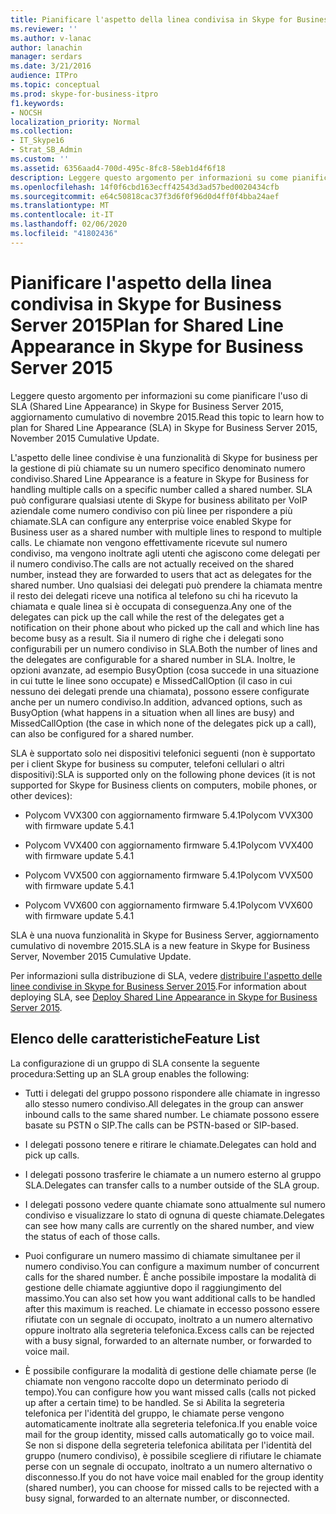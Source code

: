 ```yaml
---
title: Pianificare l'aspetto della linea condivisa in Skype for Business Server 2015
ms.reviewer: ''
ms.author: v-lanac
author: lanachin
manager: serdars
ms.date: 3/21/2016
audience: ITPro
ms.topic: conceptual
ms.prod: skype-for-business-itpro
f1.keywords:
- NOCSH
localization_priority: Normal
ms.collection:
- IT_Skype16
- Strat_SB_Admin
ms.custom: ''
ms.assetid: 6356aad4-700d-495c-8fc8-58eb1d4f6f18
description: Leggere questo argomento per informazioni su come pianificare l'uso di SLA (Shared Line Appearance) in Skype for Business Server 2015, aggiornamento cumulativo di novembre 2015.
ms.openlocfilehash: 14f0f6cbd163ecff42543d3ad57bed0020434cfb
ms.sourcegitcommit: e64c50818cac37f3d6f0f96d0d4ff0f4bba24aef
ms.translationtype: MT
ms.contentlocale: it-IT
ms.lasthandoff: 02/06/2020
ms.locfileid: "41802436"
---
```

# <a name="plan-for-shared-line-appearance-in-skype-for-business-server-2015"></a><span data-ttu-id="2e4d5-103">Pianificare l'aspetto della linea condivisa in Skype for Business Server 2015</span><span class="sxs-lookup"><span data-stu-id="2e4d5-103">Plan for Shared Line Appearance in Skype for Business Server 2015</span></span>
 
<span data-ttu-id="2e4d5-104">Leggere questo argomento per informazioni su come pianificare l'uso di SLA (Shared Line Appearance) in Skype for Business Server 2015, aggiornamento cumulativo di novembre 2015.</span><span class="sxs-lookup"><span data-stu-id="2e4d5-104">Read this topic to learn how to plan for Shared Line Appearance (SLA) in Skype for Business Server 2015, November 2015 Cumulative Update.</span></span> 
  
<span data-ttu-id="2e4d5-105">L'aspetto delle linee condivise è una funzionalità di Skype for business per la gestione di più chiamate su un numero specifico denominato numero condiviso.</span><span class="sxs-lookup"><span data-stu-id="2e4d5-105">Shared Line Appearance is a feature in Skype for Business for handling multiple calls on a specific number called a shared number.</span></span> <span data-ttu-id="2e4d5-106">SLA può configurare qualsiasi utente di Skype for business abilitato per VoIP aziendale come numero condiviso con più linee per rispondere a più chiamate.</span><span class="sxs-lookup"><span data-stu-id="2e4d5-106">SLA can configure any enterprise voice enabled Skype for Business user as a shared number with multiple lines to respond to multiple calls.</span></span> <span data-ttu-id="2e4d5-107">Le chiamate non vengono effettivamente ricevute sul numero condiviso, ma vengono inoltrate agli utenti che agiscono come delegati per il numero condiviso.</span><span class="sxs-lookup"><span data-stu-id="2e4d5-107">The calls are not actually received on the shared number, instead they are forwarded to users that act as delegates for the shared number.</span></span> <span data-ttu-id="2e4d5-108">Uno qualsiasi dei delegati può prendere la chiamata mentre il resto dei delegati riceve una notifica al telefono su chi ha ricevuto la chiamata e quale linea si è occupata di conseguenza.</span><span class="sxs-lookup"><span data-stu-id="2e4d5-108">Any one of the delegates can pick up the call while the rest of the delegates get a notification on their phone about who picked up the call and which line has become busy as a result.</span></span> <span data-ttu-id="2e4d5-109">Sia il numero di righe che i delegati sono configurabili per un numero condiviso in SLA.</span><span class="sxs-lookup"><span data-stu-id="2e4d5-109">Both the number of lines and the delegates are configurable for a shared number in SLA.</span></span> <span data-ttu-id="2e4d5-110">Inoltre, le opzioni avanzate, ad esempio BusyOption (cosa succede in una situazione in cui tutte le linee sono occupate) e MissedCallOption (il caso in cui nessuno dei delegati prende una chiamata), possono essere configurate anche per un numero condiviso.</span><span class="sxs-lookup"><span data-stu-id="2e4d5-110">In addition, advanced options, such as BusyOption (what happens in a situation when all lines are busy) and MissedCallOption (the case in which none of the delegates pick up a call), can also be configured for a shared number.</span></span>
  
<span data-ttu-id="2e4d5-111">SLA è supportato solo nei dispositivi telefonici seguenti (non è supportato per i client Skype for business su computer, telefoni cellulari o altri dispositivi):</span><span class="sxs-lookup"><span data-stu-id="2e4d5-111">SLA is supported only on the following phone devices (it is not supported for Skype for Business clients on computers, mobile phones, or other devices):</span></span> 
  
- <span data-ttu-id="2e4d5-112">Polycom VVX300 con aggiornamento firmware 5.4.1</span><span class="sxs-lookup"><span data-stu-id="2e4d5-112">Polycom VVX300 with firmware update 5.4.1</span></span>
    
- <span data-ttu-id="2e4d5-113">Polycom VVX400 con aggiornamento firmware 5.4.1</span><span class="sxs-lookup"><span data-stu-id="2e4d5-113">Polycom VVX400 with firmware update 5.4.1</span></span>
    
- <span data-ttu-id="2e4d5-114">Polycom VVX500 con aggiornamento firmware 5.4.1</span><span class="sxs-lookup"><span data-stu-id="2e4d5-114">Polycom VVX500 with firmware update 5.4.1</span></span>
    
- <span data-ttu-id="2e4d5-115">Polycom VVX600 con aggiornamento firmware 5.4.1</span><span class="sxs-lookup"><span data-stu-id="2e4d5-115">Polycom VVX600 with firmware update 5.4.1</span></span>
    
<span data-ttu-id="2e4d5-116">SLA è una nuova funzionalità in Skype for Business Server, aggiornamento cumulativo di novembre 2015.</span><span class="sxs-lookup"><span data-stu-id="2e4d5-116">SLA is a new feature in Skype for Business Server, November 2015 Cumulative Update.</span></span> 
  
<span data-ttu-id="2e4d5-117">Per informazioni sulla distribuzione di SLA, vedere [distribuire l'aspetto delle linee condivise in Skype for Business Server 2015](../../deploy/deploy-enterprise-voice/deploy-shared-line-appearance.md).</span><span class="sxs-lookup"><span data-stu-id="2e4d5-117">For information about deploying SLA, see [Deploy Shared Line Appearance in Skype for Business Server 2015](../../deploy/deploy-enterprise-voice/deploy-shared-line-appearance.md).</span></span>
  
## <a name="feature-list"></a><span data-ttu-id="2e4d5-118">Elenco delle caratteristiche</span><span class="sxs-lookup"><span data-stu-id="2e4d5-118">Feature List</span></span>

<span data-ttu-id="2e4d5-119">La configurazione di un gruppo di SLA consente la seguente procedura:</span><span class="sxs-lookup"><span data-stu-id="2e4d5-119">Setting up an SLA group enables the following:</span></span>
  
- <span data-ttu-id="2e4d5-120">Tutti i delegati del gruppo possono rispondere alle chiamate in ingresso allo stesso numero condiviso.</span><span class="sxs-lookup"><span data-stu-id="2e4d5-120">All delegates in the group can answer inbound calls to the same shared number.</span></span> <span data-ttu-id="2e4d5-121">Le chiamate possono essere basate su PSTN o SIP.</span><span class="sxs-lookup"><span data-stu-id="2e4d5-121">The calls can be PSTN-based or SIP-based.</span></span>
    
- <span data-ttu-id="2e4d5-122">I delegati possono tenere e ritirare le chiamate.</span><span class="sxs-lookup"><span data-stu-id="2e4d5-122">Delegates can hold and pick up calls.</span></span>
    
- <span data-ttu-id="2e4d5-123">I delegati possono trasferire le chiamate a un numero esterno al gruppo SLA.</span><span class="sxs-lookup"><span data-stu-id="2e4d5-123">Delegates can transfer calls to a number outside of the SLA group.</span></span>
    
- <span data-ttu-id="2e4d5-124">I delegati possono vedere quante chiamate sono attualmente sul numero condiviso e visualizzare lo stato di ognuna di queste chiamate.</span><span class="sxs-lookup"><span data-stu-id="2e4d5-124">Delegates can see how many calls are currently on the shared number, and view the status of each of those calls.</span></span>
    
- <span data-ttu-id="2e4d5-125">Puoi configurare un numero massimo di chiamate simultanee per il numero condiviso.</span><span class="sxs-lookup"><span data-stu-id="2e4d5-125">You can configure a maximum number of concurrent calls for the shared number.</span></span> <span data-ttu-id="2e4d5-126">È anche possibile impostare la modalità di gestione delle chiamate aggiuntive dopo il raggiungimento del massimo.</span><span class="sxs-lookup"><span data-stu-id="2e4d5-126">You can also set how you want additional calls to be handled after this maximum is reached.</span></span> <span data-ttu-id="2e4d5-127">Le chiamate in eccesso possono essere rifiutate con un segnale di occupato, inoltrato a un numero alternativo oppure inoltrato alla segreteria telefonica.</span><span class="sxs-lookup"><span data-stu-id="2e4d5-127">Excess calls can be rejected with a busy signal, forwarded to an alternate number, or forwarded to voice mail.</span></span>
    
- <span data-ttu-id="2e4d5-128">È possibile configurare la modalità di gestione delle chiamate perse (le chiamate non vengono raccolte dopo un determinato periodo di tempo).</span><span class="sxs-lookup"><span data-stu-id="2e4d5-128">You can configure how you want missed calls (calls not picked up after a certain time) to be handled.</span></span> <span data-ttu-id="2e4d5-129">Se si Abilita la segreteria telefonica per l'identità del gruppo, le chiamate perse vengono automaticamente inoltrate alla segreteria telefonica.</span><span class="sxs-lookup"><span data-stu-id="2e4d5-129">If you enable voice mail for the group identity, missed calls automatically go to voice mail.</span></span> <span data-ttu-id="2e4d5-130">Se non si dispone della segreteria telefonica abilitata per l'identità del gruppo (numero condiviso), è possibile scegliere di rifiutare le chiamate perse con un segnale di occupato, inoltrato a un numero alternativo o disconnesso.</span><span class="sxs-lookup"><span data-stu-id="2e4d5-130">If you do not have voice mail enabled for the group identity (shared number), you can choose for missed calls to be rejected with a busy signal, forwarded to an alternate number, or disconnected.</span></span>
    

